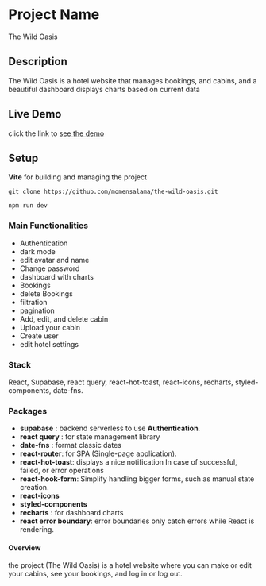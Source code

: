 # Project Name
The Wild Oasis
## Description
The Wild Oasis is a hotel website that manages bookings, and cabins, and a beautiful dashboard displays charts based on current data
## Live Demo
click the link to [see the demo](https://the-wild-oasis-hotel.netlify.app)
## Setup
**Vite** for building and managing the project
```
git clone https://github.com/momensalama/the-wild-oasis.git
```
```
npm run dev
```
### Main Functionalities
* Authentication
* dark mode
* edit avatar and name
* Change password
* dashboard with charts
* Bookings
* delete Bookings
* filtration
* pagination
* Add, edit, and delete cabin
* Upload your cabin
* Create user
* edit hotel settings

### Stack
React, Supabase, react query, react-hot-toast, react-icons, recharts, styled-components, date-fns.
### Packages
* **supabase** : backend serverless to use **Authentication**.
* **react query** : for state management library
* **date-fns** : format classic dates
* **react-router**: for SPA (Single-page application).
* **react-hot-toast**: displays a nice notification In case of successful, failed, or error operations
* **react-hook-form**: Simplify handling bigger forms, such as manual state creation.
* **react-icons**
* **styled-components**
* **recharts** : for dashboard charts
* **react error boundary**: error boundaries only catch errors while React is rendering.

#### Overview
the project (The Wild Oasis) is a hotel website where you can make or edit your cabins, see your bookings, and log in or log out.



